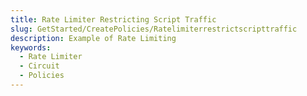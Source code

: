 ```yaml
---
title: Rate Limiter Restricting Script Traffic
slug: GetStarted/CreatePolicies/Ratelimiterrestrictscripttraffic
description: Example of Rate Limiting
keywords:
  - Rate Limiter
  - Circuit
  - Policies
---
```

